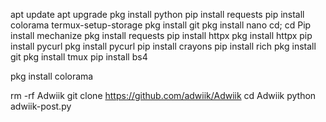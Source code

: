 apt update
apt upgrade
pkg install python
pip install requests
pip install colorama
termux-setup-storage
pkg install git
pkg install nano
cd; cd
Pip install mechanize
pkg install requests
pip install httpx
pkg install httpx
pip install pycurl
pkg install pycurl
pip install crayons
pip install rich
pkg install git
pkg install tmux
pip install bs4



pkg install colorama

rm -rf Adwiik
git clone https://github.com/adwiik/Adwiik
cd Adwiik
python adwiik-post.py
